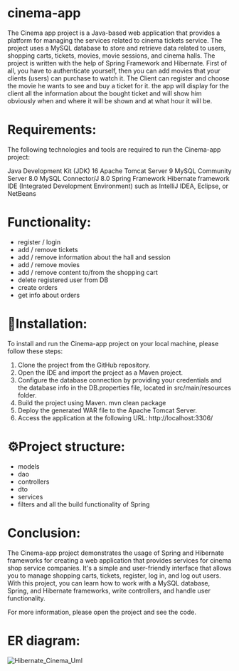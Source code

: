 # cinema-app
The Cinema app project is a Java-based web application that provides a platform for managing the services related to cinema tickets service.
The project uses a MySQL database to store and retrieve data related to users, shopping carts, tickets, movies, movie sessions, and cinema halls.
The project is written with the help of Spring Framework and Hibernate.
First of all, you have to authenticate yourself,
then you can add movies that your clients (users) can purchase to watch it. 
The Client can register and choose the movie he wants to see and buy a ticket for it.
the app will display for the client all the information about the bought ticket
and will show him obviously when and where it will be shown and at what hour it will be.

# Requirements:

The following technologies and tools are required to run the Cinema-app project:

Java Development Kit (JDK) 16
Apache Tomcat Server 9
MySQL Community Server 8.0
MySQL Connector/J 8.0
Spring Framework
Hibernate framework
IDE (Integrated Development Environment) such as IntelliJ IDEA, Eclipse, or NetBeans

# Functionality:
- register / login
- add / remove tickets
- add / remove information about the hall and session
- add / remove movies
- add / remove content to/from the shopping cart
- delete registered user from DB
- create orders
- get info about orders

# 👀Installation:
To install and run the Cinema-app project on your local machine, please follow these steps:
1. Clone the project from the GitHub repository.
2. Open the IDE and import the project as a Maven project.
3. Configure the database connection by providing your credentials and the database info in the DB.properties file, located in src/main/resources folder.
4. Build the project using Maven. mvn clean package
5. Deploy the generated WAR file to the Apache Tomcat Server.
6. Access the application at the following URL: http://localhost:3306/

# ⚙️Project structure:
- models
- dao
- controllers
- dto
- services
- filters and all the build functionality of Spring

# Conclusion:
The Cinema-app project demonstrates the usage of Spring and Hibernate frameworks
for creating a web application that provides services for cinema shop service companies.
It's a simple and user-friendly interface that allows you to manage shopping carts, tickets, register, log in, and log out users.
With this project, you can learn how to work with a MySQL database, Spring, and Hibernate frameworks, write controllers, and handle user functionality.

For more information, please open the project and see the code.

# ER diagram:

![Hibernate_Cinema_Uml](https://github.com/Watxesnavo/cinema-app/assets/112902418/45a05adc-f291-43b8-90e8-3e15af549625)


